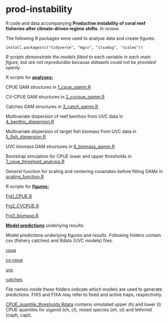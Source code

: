 # prod-instability
R code and data accompanying **Productive instability of coral reef fisheries after climate-driven regime shifts**. *In review.*

The following R packages were used to analyse data and create figures.

```
install.packages(c("tidyverse", "mgcv", "itsadug", "scales"))
```

*R scripts demonstrate the models fitted to each variable in each main figure, but are not reproducible because datasets could not be provided openly*. 


R scripts for **[analyses:](https://github.com/jpwrobinson/prod-instability/tree/master/analysis)** 

CPUE GAM structures in [1_cpue_gamm.R](analysis/1_cpue_gamm.R) 		

CV-CPUE GAM structures in [2_cvcpue_gamm.R](analysis/2_cvcpue_gamm.R)		

Catches GAM structures in [3_catch_gamm.R](analysis/3_catch_gamm.R)			

Multivariate dispersion of reef benthos from UVC data in [4_benthic_dispersion.R](analysis/4_benthic_dispersion.R)		

Multivariate dispersion of target fish biomass from UVC data in [5_fish_dispersion.R](analysis/5_fish_dispersion.R)

UVC biomass GAM structures in [6_biomass_gamm.R](analysis/6_biomass_gamm.R)

Bootstrap simulation for CPUE lower and upper thresholds in [7_cpue_threshold_analysis.R](analysis/7_cpue_threshold_analysis.R)

General function for scaling and centering covariates before fitting GAMs in [scaling_function.R](analysis/scaling_function.R)


R scripts for **[figures:](https://github.com/jpwrobinson/prod-instability/tree/master/figures)**

[Fig1_CPUE.R](figures/Fig1_CPUE.R)

[Fig2_CVCPUE.R](figures/Fig2_CVCPUE.R)

[Fig3_biomass.R](figures/Fig3_biomass.R)


**[Model predictions](https://github.com/jpwrobinson/prod-instability/tree/master/model-predictions)** underlying results:

Model predictions underlying figures and results. Following folders contain csv (fishery catches) and Rdata (UVC models) files. 

[cpue](model-predictions/cpue)

[cv-cpue](model-predictions/cv-cpue)

[uvc](model-predictions/uvc)

[catches](model-predictions/catches)

File names inside these folders indicate which models are used to generate predictions. FIXS and FIXA may refer to fixed and active traps, respectively. 

[CPUE_quantile_thresholds.Rdata](model-predictions/cpue/CPUE_quantile_thresholds.Rdata) contains simulated upper (h) and lower (l) CPUE quantiles for siganid (ch, cl), mixed species (oh, ol) and lethrinid (caph, capl).

